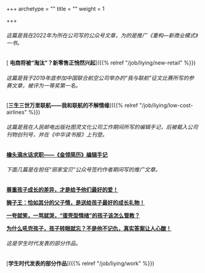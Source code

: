 +++
archetype = ""
title = ""
weight = 1

+++



###### 这篇是我在2022年为所在公司写的公众号文章，为的是推广《重构—新商业模式》一书。

[ **电商将被“淘汰”？新零售正悄然兴起**]({{% relref "/job/liying/new-retail" %}})	

###### 这篇是我于2019年底参加中国联合航空公司举办的“我与联航”征文比赛所写的参赛文章，被评为一等奖第一名。

 [**三生三世万里联航——我和联航的不解情缘**]({{% relref "/job/liying/low-cost-airlines" %}})	

###### 这篇是我在人民邮电出版社图灵文化公司工作期间所写的编辑手记，后被载入公司刊物创刊号，并在《中华读书报》上刊登。

[**檐头滴水话求职——《金领简历》编辑手记**](https://m.ituring.com.cn/article/1143)	

###### 下面几篇是在担任“丽家宝贝”公众号签约作者期间写的推广文章。

[**尊重孩子成长的差异，才是给予他们最好的爱！**](https://mp.weixin.qq.com/s/-iGJ0DaEEWiC2E8l232iyg)

[**狮子王：恰如其分的父子情，是送给孩子最好的成长礼物！**](https://mp.weixin.qq.com/s/AtDFXU97VeivxK8Y-BDCCg)

[**一夸就笑，一骂就哭，“蛋壳型情绪”的孩子该怎么管教？**](https://mp.weixin.qq.com/s/COI74P8gP_ZFjJThjvMD6A)

[**为什么吼完孩子，孩子转眼就忘？不是他不记仇，真实答案让人心酸！**](https://mp.weixin.qq.com/s/TBi9OE-yj-kdFRbfWyZTLA)

###### 这是学生时代发表的部分作品。

[**学生时代发表的部分作品**]({{% relref "/job/liying/work" %}})

